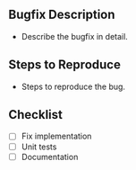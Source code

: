 ## Bugfix Description

- Describe the bugfix in detail.

## Steps to Reproduce

- Steps to reproduce the bug.

## Checklist

- [ ] Fix implementation
- [ ] Unit tests
- [ ] Documentation
